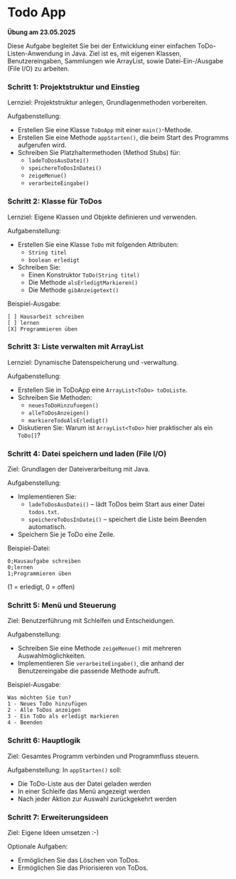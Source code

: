 # Todo App
__Übung am 23.05.2025__

Diese Aufgabe begleitet Sie bei der Entwicklung einer einfachen ToDo-Listen-Anwendung in Java. Ziel ist es, mit eigenen Klassen, Benutzereingaben, Sammlungen wie ArrayList, sowie Datei-Ein-/Ausgabe (File I/O) zu arbeiten.

### Schritt 1: Projektstruktur und Einstieg
Lernziel: Projektstruktur anlegen, Grundlagenmethoden vorbereiten.

Aufgabenstellung:
* Erstellen Sie eine Klasse `ToDoApp` mit einer `main()`-Methode.
* Erstellen Sie eine Methode `appStarten()`, die beim Start des Programms aufgerufen wird.
* Schreiben Sie Platzhaltermethoden (Method Stubs) für:
  * `ladeToDosAusDatei()`
  * `speichereToDosInDatei()`
  * `zeigeMenue()`
  * `verarbeiteEingabe()`

### Schritt 2: Klasse für ToDos
Lernziel: Eigene Klassen und Objekte definieren und verwenden.

Aufgabenstellung:
* Erstellen Sie eine Klasse `ToDo` mit folgenden Attributen:
  * `String titel`
  * `boolean erledigt`
* Schreiben Sie:
  * Einen Konstruktor `ToDo(String titel)`
  * Die Methode `alsErledigtMarkieren()`
  * Die Methode `gibAnzeigetext()`

Beispiel-Ausgabe:
```
[ ] Hausarbeit schreiben
[ ] lernen
[X] Programmieren üben
```

### Schritt 3: Liste verwalten mit ArrayList
Lernziel: Dynamische Datenspeicherung und -verwaltung.

Aufgabenstellung:
* Erstellen Sie in ToDoApp eine `ArrayList<ToDo> toDoListe`.
* Schreiben Sie Methoden:
  * `neuesToDoHinzufuegen()`
  * `alleToDosAnzeigen()`
  * `markiereTodoAlsErledigt()`
* Diskutieren Sie: Warum ist `ArrayList<ToDo>` hier praktischer als ein `ToDo[]`?

### Schritt 4: Datei speichern und laden (File I/O)
Ziel: Grundlagen der Dateiverarbeitung mit Java.

Aufgabenstellung:
* Implementieren Sie:
  * `ladeToDosAusDatei()` – lädt ToDos beim Start aus einer Datei `todos.txt`.
  * `speichereToDosInDatei()` – speichert die Liste beim Beenden automatisch.
* Speichern Sie je ToDo eine Zeile.

Beispiel-Datei:
```
0;Hausaufgabe schreiben
0;lernen
1;Programmieren üben
```
(1 = erledigt, 0 = offen)

### Schritt 5: Menü und Steuerung
Ziel: Benutzerführung mit Schleifen und Entscheidungen.

Aufgabenstellung:
* Schreiben Sie eine Methode `zeigeMenue()` mit mehreren Auswahlmöglichkeiten.
* Implementieren Sie `verarbeiteEingabe()`, die anhand der Benutzereingabe die passende Methode aufruft.

Beispiel-Ausgabe:
```
Was möchten Sie tun?
1 - Neues ToDo hinzufügen
2 - Alle ToDos anzeigen
3 - Ein ToDo als erledigt markieren
4 - Beenden
```

### Schritt 6: Hauptlogik
Ziel: Gesamtes Programm verbinden und Programmfluss steuern.

Aufgabenstellung:
In `appStarten()` soll:
* Die ToDo-Liste aus der Datei geladen werden
* In einer Schleife das Menü angezeigt werden
* Nach jeder Aktion zur Auswahl zurückgekehrt werden

### Schritt 7: Erweiterungsideen
Ziel: Eigene Ideen umsetzen :-)

Optionale Aufgaben:
* Ermöglichen Sie das Löschen von ToDos.
* Ermöglichen Sie das Priorisieren von ToDos.
